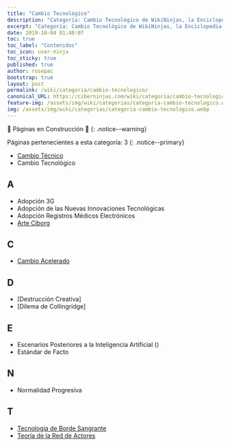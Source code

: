 ```yaml
---
title: "Cambio Tecnológico"
description: "Categoría: Cambio Tecnológico de WikiNinjas, la Enciclopedia Informática Tecnológica Ciberninjas"
excerpt: "Categoría: Cambio Tecnológico de WikiNinjas, la Enciclopedia Informática Tecnológica Ciberninjas"
date: 2019-10-04 01:40:07
toc: true
toc_label: "Contenidos"
toc_icon: user-ninja
toc_sticky: true
published: true
author: rosepac
bootstrap: true
layout: post
permalink: /wiki/categoria/cambio-tecnologico/
canonical_URL: https://ciberninjas.com/wiki/categoria/cambio-tecnologico/
feature-img: /assets/img/wiki/categorias/categoria-cambio-tecnologico.webp
img: /assets/img/wiki/categorias/categoria-cambio-tecnologico.webp
---
```


🚧 Páginas en Construcción 🚧
{: .notice--warning}

Páginas pertenecientes a esta categoría: 3
{: .notice--primary}

- [Cambio Técnico](/wiki/cambio-tecnico) <!-- https://en.wikipedia.org/wiki/Technical_change -->
- Cambio Tecnológico <!-- https://en.wikipedia.org/wiki/Technological_change -->

## A

- Adopción 3G <!-- https://en.wikipedia.org/wiki/3G_adoption -->
- Adopción de las Nuevas Innovaciones Tecnológicas <!-- https://en.wikipedia.org/wiki/Consumer_adoption_of_technological_innovations -->
- Adopción Registros Médicos Electrónicos <!-- https://en.wikipedia.org/wiki/Adoption_of_Electronic_Medical_Records_in_U.S._Hospitals -->
- [Arte Cíborg](/wiki/arte-ciborg)

## C

- [Cambio Acelerado](https://es.wikipedia.org/wiki/Ley_de_rendimientos_acelerados "Cambio Acelerado, desde la Wikipedia en Español")

## D

- [Destrucción Creativa] <!-- https://en.wikipedia.org/wiki/Creative_destruction -->
- [Dilema de Collingridge] <!-- https://en.wikipedia.org/wiki/Collingridge_dilemma -->

## E

- Escenarios Posteriores a la Inteligencia Artificial () <!-- https://en.wikipedia.org/wiki/AI_aftermath_scenarios -->
- Estándar de Facto <!-- https://en.wikipedia.org/wiki/De_facto_standard -->

## N

- Normalidad Progresiva <!-- https://en.wikipedia.org/wiki/Creeping_normality -->

## T

- [Tecnología de Borde Sangrante](https://es.wikipedia.org/wiki/Bleeding_edge_technology)
- [Teoría de la Red de Actores](https://es.wikipedia.org/wiki/Teor%C3%ADa_del_Actor-Red)

<!-- TODOS LOS CONTENIDOS DE LA CATEGORIA DE LOS CAMBIOS DE TECNOLOGIA ME HE QUEDADO POR LA D, AHORA VOY A TRADUCIR XD XD XD -->
<!-- https://en.wikipedia.org/wiki/Category:Technological_change -->